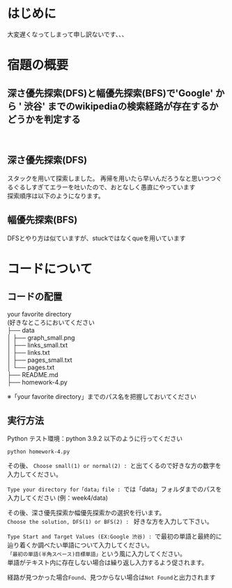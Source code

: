 # はじめに
大変遅くなってしまって申し訳ないです、、、<br>

# 宿題の概要
## **深さ優先探索(DFS)と幅優先探索(BFS)で'Google' から ' 渋谷' までのwikipediaの検索経路が存在するかどうかを判定する**<br>

<br>

## 深さ優先探索(DFS)
スタックを用いて探索しました。
再帰を用いたら早いんだろうなと思いつつぐるぐるしすぎてエラーを吐いたので、おとなしく愚直にやっています<br>
探索順序は以下のようになります。<br>



## 幅優先探索(BFS)
DFSとやり方は似ていますが、stuckではなくqueを用いています


# コードについて

## コードの配置
your favorite directory<br>
(好きなところにおいてください<br>
├── data<br>
│   ├── graph_small.png<br>
│   ├── links_small.txt<br>
│   ├── links.txt<br>
│   ├── pages_small.txt<br>
│   └── pages.txt<br>
├── README.md<br>
├── homework-4.py<br>

※「your favorite directory」までのパス名を把握しておいてください

## 実行方法
Python
テスト環境：python 3.9.2
以下のように行ってください

`python homework-4.py`

その後、
`Choose small(1) or normal(2) : `と出てくるので好きな方の数字を入力してください。

`Type your directory for「data」file : `では「data」フォルダまでのパスを入力してください (例：week4/data)

その後、深さ優先探索か幅優先探索かの選択を行います。<br>
`Choose the solution, DFS(1) or BFS(2) : ` 好きな方を入力して下さい。

`Type Start and Target Values (EX:Google 渋谷) : `で最初の単語と最終的に辿り着くか調べたい単語について入力してください。<br>
`「最初の単語(半角スペース)目標単語」`という風に入力してください。<br>
単語がテキスト内に存在しない場合は繰り返し入力するよう促されます。


経路が見つかった場合`Found`、見つからない場合は`Not Found`と出力されます





